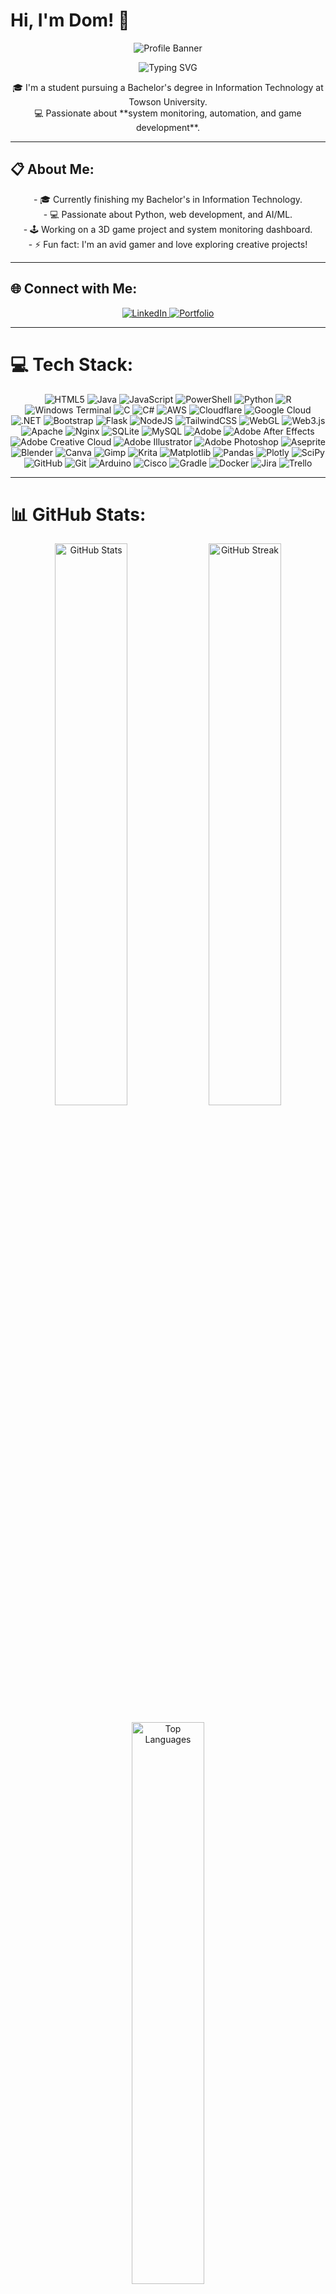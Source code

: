 # Hi, I'm Dom! 👋

<div align="center">
  <img src="https://github.com/user-attachments/assets/e26f6218-f607-49c0-b26b-97cc0ee79960" alt="Profile Banner" />
</div>

<!-- Adding more spaces in the typing animation -->
<p align="center">
    <img src="https://readme-typing-svg.demolab.com?font=Fira+Code&size=24&pause=1000&color=000000&background=FFFFFF&width=600&lines=%20%20%20%20%20%20%20%20Welcome+to+my+Profile!;%20%20%20%20%20%20%20%20Have+a+nice+stay" alt="Typing SVG" />
</p>


<div align="center">
  🎓 I'm a student pursuing a Bachelor's degree in Information Technology at Towson University. <br>
  💻 Passionate about **system monitoring, automation, and game development**.
</div>


---

## 📋 About Me:
<p align="center">
  - 🎓 Currently finishing my Bachelor's in Information Technology.<br>
  - 💻 Passionate about Python, web development, and AI/ML.<br>
  - 🕹️ Working on a 3D game project and system monitoring dashboard.<br>
  - ⚡ Fun fact: I'm an avid gamer and love exploring creative projects!
</p>

---

## 🌐 Connect with Me:
<p align="center">
    <a href="https://www.linkedin.com/in/dominic-rozycki-527b00279/" target="_blank">
        <img src="https://img.shields.io/badge/LinkedIn-blue?style=for-the-badge&logo=linkedin" alt="LinkedIn">
    </a>
    <a href="https://github.com/dominicdrozycki?tab=repositories" target="_blank">
        <img src="https://img.shields.io/badge/Portfolio-blueviolet?style=for-the-badge&logo=github" alt="Portfolio">
    </a>
</p>

---

# 💻 Tech Stack:
<p align="center">
  <img src="https://img.shields.io/badge/html5-%23E34F26.svg?style=flat-square&logo=html5&logoColor=white" alt="HTML5" />
  <img src="https://img.shields.io/badge/java-%23ED8B00.svg?style=flat-square&logo=java&logoColor=white" alt="Java" />
  <img src="https://img.shields.io/badge/javascript-%23323330.svg?style=flat-square&logo=javascript&logoColor=%23F7DF1E" alt="JavaScript" />
  <img src="https://img.shields.io/badge/PowerShell-%235391FE.svg?style=flat-square&logo=powershell&logoColor=white" alt="PowerShell" />
  <img src="https://img.shields.io/badge/python-3670A0?style=flat-square&logo=python&logoColor=ffdd54" alt="Python" />
  <img src="https://img.shields.io/badge/r-%23276DC3.svg?style=flat-square&logo=r&logoColor=white" alt="R" />
  <img src="https://img.shields.io/badge/Windows%20Terminal-%234D4D4D.svg?style=flat-square&logo=windows-terminal&logoColor=white" alt="Windows Terminal" />
  <img src="https://img.shields.io/badge/c-%2300599C.svg?style=flat-square&logo=c&logoColor=white" alt="C" />
  <img src="https://img.shields.io/badge/c%23-%23239120.svg?style=flat-square&logo=c-sharp&logoColor=white" alt="C#" />
  <img src="https://img.shields.io/badge/AWS-%23FF9900.svg?style=flat-square&logo=amazon-aws&logoColor=white" alt="AWS" />
  <img src="https://img.shields.io/badge/Cloudflare-F38020?style=flat-square&logo=Cloudflare&logoColor=white" alt="Cloudflare" />
  <img src="https://img.shields.io/badge/GoogleCloud-%234285F4.svg?style=flat-square&logo=google-cloud&logoColor=white" alt="Google Cloud" />
  <img src="https://img.shields.io/badge/.NET-5C2D91?style=flat-square&logo=dotnet&logoColor=white" alt=".NET" />
  <img src="https://img.shields.io/badge/bootstrap-%238511FA.svg?style=flat-square&logo=bootstrap&logoColor=white" alt="Bootstrap" />
  <img src="https://img.shields.io/badge/flask-%23000.svg?style=flat-square&logo=flask&logoColor=white" alt="Flask" />
  <img src="https://img.shields.io/badge/node.js-6DA55F?style=flat-square&logo=node.js&logoColor=white" alt="NodeJS" />
  <img src="https://img.shields.io/badge/tailwindcss-%2338B2AC.svg?style=flat-square&logo=tailwind-css&logoColor=white" alt="TailwindCSS" />
  <img src="https://img.shields.io/badge/WebGL-990000?style=flat-square&logo=webgl&logoColor=white" alt="WebGL" />
  <img src="https://img.shields.io/badge/web3.js-F16822?style=flat-square&logo=web3.js&logoColor=white" alt="Web3.js" />
  <img src="https://img.shields.io/badge/apache-%23D42029.svg?style=flat-square&logo=apache&logoColor=white" alt="Apache" />
  <img src="https://img.shields.io/badge/nginx-%23009639.svg?style=flat-square&logo=nginx&logoColor=white" alt="Nginx" />
  <img src="https://img.shields.io/badge/sqlite-%2307405e.svg?style=flat-square&logo=sqlite&logoColor=white" alt="SQLite" />
  <img src="https://img.shields.io/badge/mysql-4479A1.svg?style=flat-square&logo=mysql&logoColor=white" alt="MySQL" />
  <img src="https://img.shields.io/badge/adobe-%23FF0000.svg?style=flat-square&logo=adobe&logoColor=white" alt="Adobe" />
  <img src="https://img.shields.io/badge/Adobe%20After%20Effects-9999FF.svg?style=flat-square&logo=Adobe%20After%20Effects&logoColor=white" alt="Adobe After Effects" />
  <img src="https://img.shields.io/badge/Adobe%20Creative%20Cloud-DA1F26.svg?style=flat-square&logo=Adobe%20Creative%20Cloud&logoColor=white" alt="Adobe Creative Cloud" />
  <img src="https://img.shields.io/badge/adobe%20illustrator-%23FF9A00.svg?style=flat-square&logo=adobe%20illustrator&logoColor=white" alt="Adobe Illustrator" />
  <img src="https://img.shields.io/badge/adobe%20photoshop-%2331A8FF.svg?style=flat-square&logo=adobe%20photoshop&logoColor=white" alt="Adobe Photoshop" />
  <img src="https://img.shields.io/badge/Aseprite-FFFFFF?style=flat-square&logo=Aseprite&logoColor=#7D929E" alt="Aseprite" />
  <img src="https://img.shields.io/badge/blender-%23F5792A.svg?style=flat-square&logo=blender&logoColor=white" alt="Blender" />
  <img src="https://img.shields.io/badge/Canva-%2300C4CC.svg?style=flat-square&logo=Canva&logoColor=white" alt="Canva" />
  <img src="https://img.shields.io/badge/Gimp-657D8B.svg?style=flat-square&logo=gimp&logoColor=FFFFFF" alt="Gimp" />
  <img src="https://img.shields.io/badge/Krita-203759.svg?style=flat-square&logo=krita&logoColor=EEF37B" alt="Krita" />
  <img src="https://img.shields.io/badge/Matplotlib-%23ffffff.svg?style=flat-square&logo=Matplotlib&logoColor=black" alt="Matplotlib" />
  <img src="https://img.shields.io/badge/pandas-%23150458.svg?style=flat-square&logo=pandas&logoColor=white" alt="Pandas" />
  <img src="https://img.shields.io/badge/Plotly-%233F4F75.svg?style=flat-square&logo=plotly&logoColor=white" alt="Plotly" />
  <img src="https://img.shields.io/badge/SciPy-%230C55A5.svg?style=flat-square&logo=scipy&logoColor=white" alt="SciPy" />
  <img src="https://img.shields.io/badge/github-%23121011.svg?style=flat-square&logo=github&logoColor=white" alt="GitHub" />
  <img src="https://img.shields.io/badge/git-%23F05033.svg?style=flat-square&logo=git&logoColor=white" alt="Git" />
  <img src="https://img.shields.io/badge/arduino-00979D.svg?style=flat-square&logo=Arduino&logoColor=white" alt="Arduino" />
  <img src="https://img.shields.io/badge/cisco-%23049fd9.svg?style=flat-square&logo=cisco&logoColor=black" alt="Cisco" />
  <img src="https://img.shields.io/badge/gradle-02303A.svg?style=flat-square&logo=gradle&logoColor=white" alt="Gradle" />
  <img src="https://img.shields.io/badge/docker-%230db7ed.svg?style=flat-square&logo=docker&logoColor=white" alt="Docker" />
  <img src="https://img.shields.io/badge/jira-%230A0FFF.svg?style=flat-square&logo=jira&logoColor=white" alt="Jira" />
  <img src="https://img.shields.io/badge/trello-%23026AA7.svg?style=flat-square&logo=trello&logoColor=white" alt="Trello" />
</p>

---

# 📊 GitHub Stats:
<p align="center">
    <img src="https://github-readme-stats.vercel.app/api?username=dominicdrozycki&theme=dark&hide_border=false&include_all_commits=true&count_private=true" alt="GitHub Stats" width="48%" />
    <img src="https://github-readme-streak-stats.herokuapp.com/?user=dominicdrozycki&theme=dark&hide_border=false" alt="GitHub Streak" width="48%" />
</p>

<p align="center">
    <img src="https://github-readme-stats.vercel.app/api/top-langs/?username=dominicdrozycki&theme=dark&hide_border=false&include_all_commits=true&count_private=true&layout=compact" alt="Top Languages" width="48%" />
</p>

---

<p align="center">
    <img src="https://visitcount.itsvg.in/api?id=dominicdrozycki&icon=0&color=0" alt="Visitor Count">
</p>

---

## 💰 You can help me by Donating:

<div align="center">
  <img src="https://github.com/user-attachments/assets/f89a4a6a-189b-4c94-9c0d-a916ab95b585" alt="Image" />
</div>

<p align="center">
    <a href="https://buymeacoffee.com/dominicdroh" target="_blank">
        <img src="https://img.shields.io/badge/Buy%20Me%20a%20Coffee-ffdd00?style=for-the-badge&logo=buy-me-a-coffee&logoColor=black" alt="Buy Me a Coffee">
    </a>
</p>

---

<!-- Proudly created with GPRM ( https://gprm.itsvg.in ) -->
